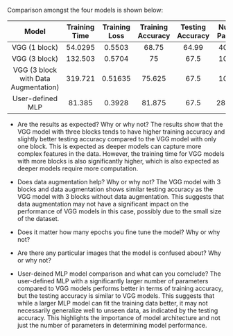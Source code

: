 Comparison amongst the four models is shown below:

<p align = "center">
  
   | **Model** | **Training Time** | **Training Loss** |  **Training Accuracy** | **Testing Accuracy** | **Number of Parameters** |
   |:-----------:|:-----------------:|:----------------:|:----------------------:| :-------------------:| :-----------------------:|
   |   VGG (1 block)        |      54.0295     |    0.5503   |     68.75      |      64.99     |   40961153    | 
   |   VGG (3 block)        |      132.503     |    0.5704   |     75     |      67.5     |   10333505    | 
   |   VGG (3 block with Data Augmentation)        |      319.721     |    0.51635   |     75.625     |      67.5     |   10333505    |   
   |   User-defined MLP        |      81.385     |    0.3928   |     81.875     |      67.5     |   287721473    | 
</p>

- Are the results as expected? Why or why not?
  The results show that the VGG model with three blocks tends to have higher training accuracy and slightly better testing accuracy compared to the VGG model with only     one block. This is expected as deeper models can capture more complex features in the data. However, the training time for VGG models with more blocks is also           significantly higher, which is also expected as deeper models require more computation.
  
- Does data augmentation help? Why or why not?
  The VGG model with 3 blocks and data augmentation shows similar testing accuracy as the VGG model with 3 blocks without data augmentation. This suggests that data       augmentation may not have a significant impact on the performance of VGG models in this case, possibly due to the small size of the dataset.
  
- Does it matter how many epochs you fine tune the model? Why or why not?
  

- Are there any particular images that the model is confused about? Why or why not?


- User-deined MLP model comparison and what can you comclude?
  The user-defined MLP with a significantly larger number of parameters compared to VGG models performs better in terms of training accuracy, but the testing accuracy is   similar to VGG models. This suggests that while a larger MLP model can fit the training data better, it may not necessarily generalize well to unseen data, as           indicated by the testing accuracy. This highlights the importance of model architecture and not just the number of parameters in determining model performance.
